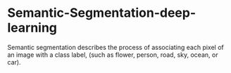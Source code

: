 # Semantic-Segmentation-deep-learning
Semantic segmentation describes the process of associating each pixel of an image with a class label, (such as flower, person, road, sky, ocean, or car). 
